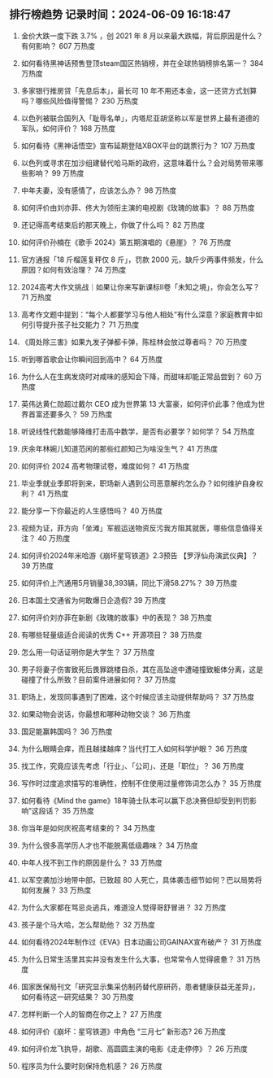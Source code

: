 
## 排行榜趋势 记录时间：2024-06-09 16:18:47
  
  1. 金价大跌一度下跌 3.7% ，创 2021 年 8 月以来最大跌幅，背后原因是什么？有何影响？ 607 万热度
    
  2. 如何看待黑神话预售登顶steam国区热销榜，并在全球热销榜排名第一？ 384 万热度
    
  3. 多家银行推房贷「先息后本」，最长可 10 年不用还本金，这一还贷方式划算吗？哪些风险值得警惕？ 230 万热度
    
  4. 以色列被联合国列入「耻辱名单」，内塔尼亚胡坚称以军是世界上最有道德的军队，如何评价？ 168 万热度
    
  5. 如何看待《黑神话悟空》宣布延期登陆XBOX平台的跳票行为？ 107 万热度
    
  6. 以色列或寻求在加沙组建替代哈马斯的政府，这意味着什么？会对局势带来哪些影响？ 99 万热度
    
  7. 中年夫妻，没有感情了，应该怎么办？ 98 万热度
    
  8. 如何评价由刘亦菲、佟大为领衔主演的电视剧《玫瑰的故事》？ 88 万热度
    
  9. 还记得高考结束后的那天晚上，你做了什么吗？ 82 万热度
    
  10. 如何评价孙楠在《歌手 2024》第五期演唱的《悬崖》？ 76 万热度
    
  11. 官方通报「18 斤榴莲复秤仅 8 斤」，罚款 2000 元，缺斤少两事件频发，什么原因？如何有效治理？ 74 万热度
    
  12. 2024高考大作文挑战｜如果让你来写新课标II卷「未知之境」，你会怎么写？ 71 万热度
    
  13. 高考作文题中提到：“每个人都要学习与他人相处”有什么深意？家庭教育中如何引导提升孩子社交能力？ 71 万热度
    
  14. 《周处除三害》如果九发子弹都卡弹，陈桂林会放过尊者吗？ 70 万热度
    
  15. 听到哪首歌会让你瞬间回到高中？ 64 万热度
    
  16. 为什么人在生病发烧时对咸味的感知会下降，而甜味却能正常品尝到？ 60 万热度
    
  17. 英伟达黄仁勋超过戴尔 CEO 成为世界第 13 大富豪，如何评价此事？他成为世界首富还要多久？ 59 万热度
    
  18. 听说线性代数能够降维打击高中数学，是否有必要学？如何学？ 54 万热度
    
  19. 庆余年林婉儿知道范闲的那些红颜知己为啥没生气？ 41 万热度
    
  20. 如何评价 2024 高考物理试卷，难度如何？ 41 万热度
    
  21. 毕业季就业季即将到来，职场新人遇到公司恶意解约怎么办？如何维护自身权利？ 41 万热度
    
  22. 能分享一下你最近的人生感悟吗？ 40 万热度
    
  23. 视频为证，菲方向「坐滩」军舰运送物资反污我方阻其就医，哪些信息值得关注？ 40 万热度
    
  24. 如何评价2024年米哈游《崩坏星穹铁道》2.3预告 【罗浮仙舟演武仪典】？ 39 万热度
    
  25. 如何评价上汽通用5月销量38,393辆，同比下滑58.27%？ 39 万热度
    
  26. 日本国土交通省为何敢爆日企造假? 39 万热度
    
  27. 如何评价刘亦菲在新剧《玫瑰的故事》中的表现？ 38 万热度
    
  28. 有哪些轻量级适合阅读的优秀 C++ 开源项目？ 38 万热度
    
  29. 怎么用一句话证明你是大学生？ 37 万热度
    
  30. 男子将妻子伤害致死后畏罪跳楼自杀，其在高坠途中遭碰撞致躯体分离，这是碰撞了什么所致？目前案件进展如何？ 37 万热度
    
  31. 职场上，发现同事遇到了困难，这个时候应该主动提供帮助吗？ 37 万热度
    
  32. 如果动物会说话，你最想和哪种动物交谈？ 36 万热度
    
  33. 国足能赢韩国吗？ 36 万热度
    
  34. 为什么眼睛会痒，而且越揉越痒？当代打工人如何科学护眼？ 36 万热度
    
  35. 找工作，究竟应该先考虑「行业」、「公司」、还是「职位」？ 36 万热度
    
  36. 写作时过度追求描写的准确性，控制不住使用过量修饰词怎么办？ 35 万热度
    
  37. 如何看待《Mind the game》18年骑士队本可以赢下总决赛但却受到判罚影响”这段话？ 35 万热度
    
  38. 你当年是如何庆祝高考结束的？ 34 万热度
    
  39. 为什么很多高学历人才也不能脱离低级趣味？ 34 万热度
    
  40. 中年人找不到工作的原因是什么？ 33 万热度
    
  41. 以军空袭加沙地带中部，已致超 80 人死亡，具体袭击细节如何？巴以局势将如何发展？ 33 万热度
    
  42. 为什么大家都在骂忌炎逃兵，难道没人觉得哥舒冒进？ 32 万热度
    
  43. 孩子是个马大哈，怎么帮助他？ 32 万热度
    
  44. 如何看待2024年制作过《EVA》日本动画公司GAINAX宣布破产？ 31 万热度
    
  45. 为什么日常生活里其实并没有发生什么大事，也常常令人觉得疲惫？ 31 万热度
    
  46. 国家医保局刊文「研究显示集采仿制药替代原研药，患者健康获益无差异」，如何看待这一研究结果？ 30 万热度
    
  47. 怎样判断一个人的智商在你之上？ 27 万热度
    
  48. 如何评价《崩坏：星穹铁道》中角色 “三月七” 新形态? 26 万热度
    
  49. 如何评价龙飞执导，胡歌、高圆圆主演的电影《走走停停》？ 26 万热度
    
  50. 程序员为什么要时刻保持危机感？ 26 万热度
    